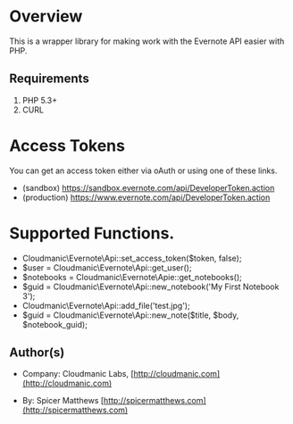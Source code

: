 # Overview

This is a wrapper library for making work with the Evernote API easier with PHP.

## Requirements

1. PHP 5.3+
2. CURL

# Access Tokens

You can get an access token either via oAuth or using one of these links.

* (sandbox) https://sandbox.evernote.com/api/DeveloperToken.action
* (production) https://www.evernote.com/api/DeveloperToken.action

# Supported Functions.

* Cloudmanic\Evernote\Api::set_access_token($token, false);
* $user = Cloudmanic\Evernote\Api::get_user();
* $notebooks = Cloudmanic\Evernote\Apie::get_notebooks();
* $guid = Cloudmanic\Evernote\Api::new_notebook('My First Notebook 3');
* Cloudmanic\Evernote\Api::add_file('test.jpg');
* $guid = Cloudmanic\Evernote\Api::new_note($title, $body, $notebook_guid);

## Author(s) 

* Company: Cloudmanic Labs, [http://cloudmanic.com](http://cloudmanic.com)

* By: Spicer Matthews [http://spicermatthews.com](http://spicermatthews.com)
